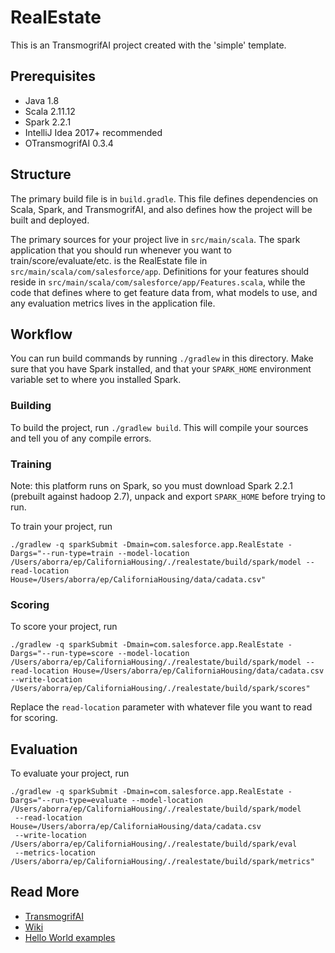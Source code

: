 # RealEstate

This is an TransmogrifAI project created with the 'simple' template.

## Prerequisites

- Java 1.8
- Scala 2.11.12
- Spark 2.2.1
- IntelliJ Idea 2017+ recommended
- OTransmogrifAI 0.3.4


## Structure

The primary build file is in `build.gradle`.
This file defines dependencies on Scala, Spark, and TransmogrifAI, and also defines how the project will be built
and deployed.

The primary sources for your project live in `src/main/scala`.
The spark application that you should run whenever you want to train/score/evaluate/etc. is the RealEstate
file in `src/main/scala/com/salesforce/app`.
Definitions for your features should reside in `src/main/scala/com/salesforce/app/Features.scala`, while the code that defines
where to get feature data from, what models to use, and any evaluation metrics lives in the application file.

## Workflow

You can run build commands by running `./gradlew` in this directory. Make sure that you have Spark installed, and that your
`SPARK_HOME` environment variable set to where you installed Spark.

### Building
To build the project, run `./gradlew build`. This will compile your sources and tell you of any compile errors.

### Training

Note: this platform runs on Spark, so you must download Spark 2.2.1 (prebuilt against hadoop 2.7), unpack and export `SPARK_HOME` before trying to run.

To train your project, run

```
./gradlew -q sparkSubmit -Dmain=com.salesforce.app.RealEstate -Dargs="--run-type=train --model-location /Users/aborra/ep/CaliforniaHousing/./realestate/build/spark/model --read-location House=/Users/aborra/ep/CaliforniaHousing/data/cadata.csv"
```

### Scoring
To score your project, run

```
./gradlew -q sparkSubmit -Dmain=com.salesforce.app.RealEstate -Dargs="--run-type=score --model-location /Users/aborra/ep/CaliforniaHousing/./realestate/build/spark/model --read-location House=/Users/aborra/ep/CaliforniaHousing/data/cadata.csv
--write-location /Users/aborra/ep/CaliforniaHousing/./realestate/build/spark/scores"
```

Replace the `read-location` parameter with whatever file you want to read for scoring.

## Evaluation
To evaluate your project, run

```
./gradlew -q sparkSubmit -Dmain=com.salesforce.app.RealEstate -Dargs="--run-type=evaluate --model-location /Users/aborra/ep/CaliforniaHousing/./realestate/build/spark/model
 --read-location House=/Users/aborra/ep/CaliforniaHousing/data/cadata.csv
 --write-location /Users/aborra/ep/CaliforniaHousing/./realestate/build/spark/eval
 --metrics-location /Users/aborra/ep/CaliforniaHousing/./realestate/build/spark/metrics"
```

## Read More

- [TransmogrifAI](https://github.com/salesforce/TransmogrifAI)
- [Wiki](https://github.com/salesforce/TransmogrifAI/wiki)
- [Hello World examples](https://github.com/salesforce/TransmogrifAI/tree/master/helloworld)
